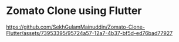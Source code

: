 # Zomato Clone using Flutter

https://github.com/SekhGulamMainuddin/Zomato-Clone-Flutter/assets/73953395/95724a57-12a7-4b37-bf5d-ed76bad77927



